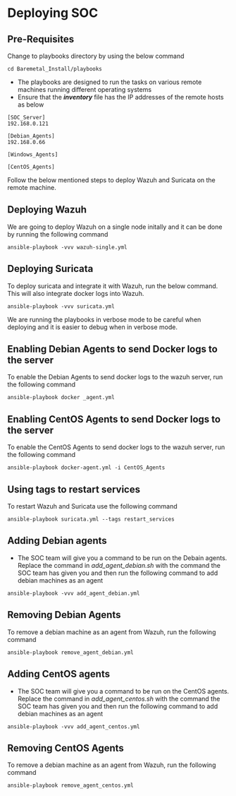 # **Deploying SOC**

## **Pre-Requisites**

Change to playbooks directory by using the below command

``` cd Baremetal_Install/playbooks ```

- The playbooks are designed to run the tasks on various remote machines running different operating systems
- Ensure that the ***inventory***  file has the IP addresses of the remote hosts as below

```
[SOC_Server]
192.168.0.121

[Debian_Agents]
192.168.0.66

[Windows_Agents]

[CentOS_Agents]
```

Follow the below mentioned steps to deploy Wazuh and Suricata on the remote machine.

## **Deploying Wazuh**

We are going to deploy Wazuh on a single node initally and it can be done by running the following command

``` ansible-playbook -vvv wazuh-single.yml ```

## **Deploying Suricata**

To deploy suricata and integrate it with Wazuh, run the below command. This will also integrate docker logs into Wazuh.

``` ansible-playbook -vvv suricata.yml ```

We are running the playbooks in verbose mode to be careful when deploying and it is easier to debug when in verbose mode.

## **Enabling Debian Agents to send Docker logs to the server**

To enable the Debian Agents to send docker logs to the wazuh server, run the following command

``` ansible-playbook docker _agent.yml ```

## **Enabling CentOS Agents to send Docker logs to the server**

To enable the CentOS Agents to send docker logs to the wazuh server, run the following command

``` ansible-playbook docker-agent.yml -i CentOS_Agents ```

## **Using tags to restart services**

To restart Wazuh and Suricata use the following command

``` ansible-playbook suricata.yml --tags restart_services ```

## **Adding Debian agents**

- The SOC team will give you a command to be run on the Debain agents. Replace the command in *add_agent_debian.sh* with the command the SOC team has given you and then run the following command to add debian machines as an agent

``` ansible-playbook -vvv add_agent_debian.yml ```

## **Removing Debian Agents**

To remove a debian machine as an agent from Wazuh, run the following command

```ansible-playbook remove_agent_debian.yml```

## **Adding CentOS agents**

- The SOC team will give you a command to be run on the CentOS agents. Replace the command in *add_agent_centos.sh* with the command the SOC team has given you and then run the following command to add debian machines as an agent

``` ansible-playbook -vvv add_agent_centos.yml ```

## **Removing CentOS Agents**

To remove a debian machine as an agent from Wazuh, run the following command

```ansible-playbook remove_agent_centos.yml```
